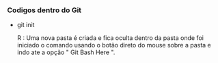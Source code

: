 ### Codigos dentro do Git

- git init 

  R : Uma nova pasta é criada e fica oculta dentro da pasta onde foi iniciado o comando usando o botão direto do mouse sobre a pasta e indo ate a opção " Git Bash Here ".

  